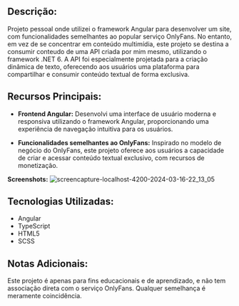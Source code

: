 ## Descrição:

Projeto pessoal onde utilizei o framework Angular para desenvolver um site, com funcionalidades semelhantes ao popular serviço OnlyFans. No entanto, em vez de se concentrar em conteúdo multimídia, este projeto se destina a consumir conteudo de uma API criada por mim mesmo, utilizando o framework .NET 6. A API foi especialmente projetada para a criação dinâmica de texto, oferecendo aos usuários uma plataforma para compartilhar e consumir conteúdo textual de forma exclusiva.

## Recursos Principais:

- **Frontend Angular:** Desenvolvi uma interface de usuário moderna e responsiva utilizando o framework Angular, proporcionando uma experiência de navegação intuitiva para os usuários.

- **Funcionalidades semelhantes ao OnlyFans:** Inspirado no modelo de negócio do OnlyFans, este projeto oferece aos usuários a capacidade de criar e acessar conteúdo textual exclusivo, com recursos de monetização.

**Screenshots:** 
![screencapture-localhost-4200-2024-03-16-22_13_05](https://github.com/LSaints/OnlyPostsAngular/assets/132153413/1d3867d8-33f0-46a6-80a1-45b30fe0b268)

## Tecnologias Utilizadas:

- Angular
- TypeScript
- HTML5
- SCSS

## Notas Adicionais:

Este projeto é apenas para fins educacionais e de aprendizado, e não tem associação direta com o serviço OnlyFans. Qualquer semelhança é meramente coincidência.
